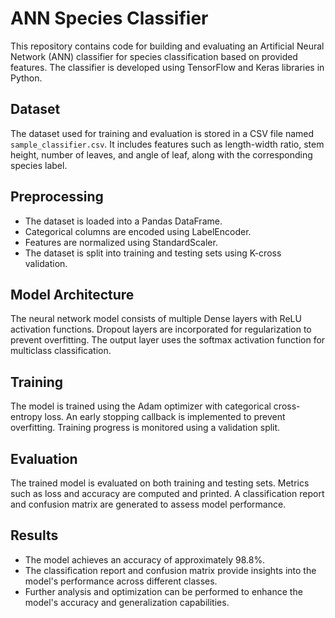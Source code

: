 # ANN Species Classifier

This repository contains code for building and evaluating an Artificial Neural Network (ANN) classifier for species classification based on provided features. The classifier is developed using TensorFlow and Keras libraries in Python.

## Dataset

The dataset used for training and evaluation is stored in a CSV file named `sample_classifier.csv`. It includes features such as length-width ratio, stem height, number of leaves, and angle of leaf, along with the corresponding species label.

## Preprocessing

- The dataset is loaded into a Pandas DataFrame.
- Categorical columns are encoded using LabelEncoder.
- Features are normalized using StandardScaler.
- The dataset is split into training and testing sets using K-cross validation.

## Model Architecture

The neural network model consists of multiple Dense layers with ReLU activation functions. Dropout layers are incorporated for regularization to prevent overfitting. The output layer uses the softmax activation function for multiclass classification.

## Training

The model is trained using the Adam optimizer with categorical cross-entropy loss. An early stopping callback is implemented to prevent overfitting. Training progress is monitored using a validation split.

## Evaluation

The trained model is evaluated on both training and testing sets. Metrics such as loss and accuracy are computed and printed. A classification report and confusion matrix are generated to assess model performance.


## Results

- The model achieves an accuracy of approximately 98.8%.
- The classification report and confusion matrix provide insights into the model's performance across different classes.
- Further analysis and optimization can be performed to enhance the model's accuracy and generalization capabilities.
